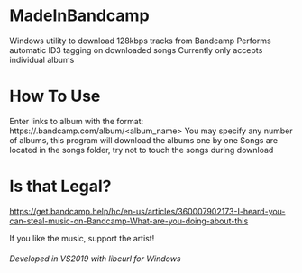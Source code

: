 # MadeInBandcamp
Windows utility to download 128kbps tracks from Bandcamp
Performs automatic ID3 tagging on downloaded songs
Currently only accepts individual albums

# How To Use
Enter links to album with the format:
https://<artist>.bandcamp.com/album/<album_name>
You may specify any number of albums, this program will download the albums one by one
Songs are located in the songs folder, try not to touch the songs during download
  
# Is that Legal?
https://get.bandcamp.help/hc/en-us/articles/360007902173-I-heard-you-can-steal-music-on-Bandcamp-What-are-you-doing-about-this
 
If you like the music, support the artist!
  
###### Developed in VS2019 with libcurl for Windows
